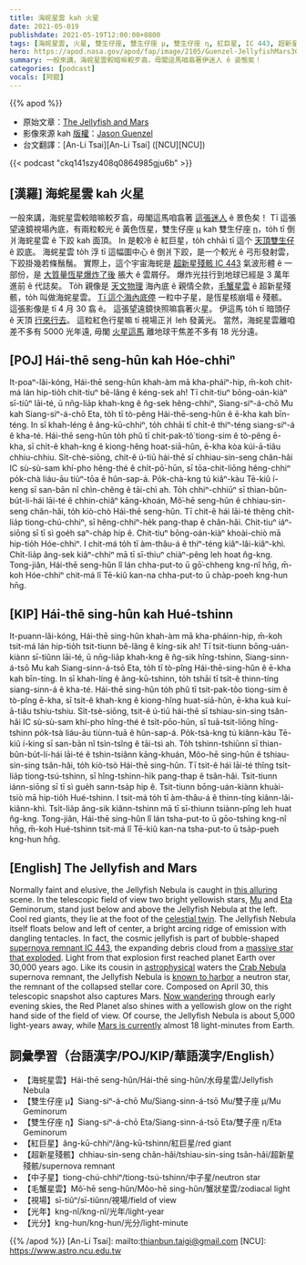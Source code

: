 ```yaml
---
title: 海䖳星雲 kah 火星
date: 2021-05-019
publishdate: 2021-05-19T12:00:00+0800
tags: [海䖳星雲, 火星, 雙生仔座, 雙生仔座 μ, 雙生仔座 η, 紅巨星, IC 443, 超新星殘骸, 毛蟹星雲, 中子星]
hero: https://apod.nasa.gov/apod/fap/image/2105/Guenzel-JellyfishMars30APR2021.jpg
summary: 一般來講，海䖳星雲較暗嘛較歹翕，毋閣這馬咱翕著伊迷人 ê 姿態矣！
categories: [podcast]
vocals: [阿錕]
---
```


{{% apod %}}

- 原始文章：[The Jellyfish and Mars](https://apod.nasa.gov/apod/ap210519.html)
- 影像來源 kah [版權][copyright]：[Jason Guenzel](https://www.facebook.com/TheVastReaches)
- 台文翻譯：[An-Li Tsai][An-Li Tsai] ([NCU][NCU])

{{< podcast "ckq141szy408q0864985gju6b" >}}

## [漢羅] 海䖳星雲 kah 火星

一般來講，海䖳星雲較暗嘛較歹翕，毋閣這馬咱翕著 [這張迷人][this alluring] ê 景色矣！
Tī 這張望遠鏡視場內底，有兩粒較光 ê 黃色恆星，雙生仔座 [μ][Mu] kah 雙生仔座 [η][Eta]，to̍h tī 倒爿海䖳星雲 ê 下跤 kah 面頂。
In 是較冷 ê 紅巨星，to̍h chhāi tī 這个 [天頂雙生仔][celestial twin] ê 跤底。
海䖳星雲 to̍h 浮 tī 這幅圖中心 ê 倒爿下跤，是一个較光 ê 弓形發射雲，下跤掛幾若條鬚鬚。
實際上，這个宇宙海䖳是 [超新星殘骸 IC 443][supernova remnant IC 443] 氣波形體 ê 一部份，是 [大質量恆星爆炸了後][massive star that exploded] 脹大 ê 雲屑仔。
爆炸光拄行到地球已經是 3 萬年進前 ê 代誌矣。
To̍h 親像是 [天文物理][astrophysical] 海內底 ê 親情仝款，[毛蟹星雲][Crab Nebula] ê 超新星殘骸，to̍h 叫做海䖳星雲。
[Tī 這个海內底停][known to harbor] 一粒中子星，是恆星核崩塌 ê 殘骸。
這張影像是 tī 4 月 30 翕 ê。
這張望遠鏡快照嘛翕著火星。
伊這馬 to̍h tī 暗頭仔 ê 天頂 [行來行去][Now wandering]。
這粒紅色行星嘛 tī 視場正爿 leh 發黃光。
當然，海䖳星雲離咱差不多有 5000 光年遠, 毋閣 [火星這馬][Mars is currently] 離地球干焦差不多有 18 光分遠。




## [POJ] Hái-thē seng-hûn kah Hóe-chhiⁿ

It-poaⁿ-lâi-kóng, Hái-thē seng-hûn khah-àm mā kha-pháiⁿ-hip, m̄-koh chit-má lán hip-tio̍h chit-tiuⁿ bê-lâng ê kéng-sek ah!
Tī chit-tiuⁿ bōng-oán-kiàⁿ sī-tiûⁿ lāi-té, ū nn̄g-lia̍p khah-kng ê n̂g-sek hêng-chhiⁿ, Siang-siⁿ-á-chō Mu kah Siang-siⁿ-á-chō Eta, to̍h tī tò-pêng Hái-thē-seng-hûn ê ē-kha kah bīn-téng.
In sī khah-léng ê âng-kū-chhiⁿ, to̍h chhāi tī chi̍t-ê thiⁿ-téng siang-siⁿ-á ê kha-té.
Hái-thē seng-hûn to̍h phû tī chit-pak-tô͘ tiong-sim ê tò-pêng ē-kha, sī chi̍t-ê khah-kng ê kiong-hêng hoat-siā-hûn, ē-kha kòa kúi-ā-tiâu chhiu-chhiu.
Si̍t-chè-siōng, chit-ê ú-tiū hái-thē sī chhiau-sin-seng chân-hâi IC sù-sù-sam khí-pho hêng-thé ê chi̍t-pō͘-hūn, sī tōa-chit-liōng hêng-chhiⁿ po̍k-chà liáu-āu tiùⁿ-tōa ê hûn-sap-á.
Po̍k-chà-kng tú kiâⁿ-kàu Tē-kiû í-keng sī san-bān nî chìn-chêng ê tāi-chì ah.
To̍h chhiⁿ-chhiūⁿ sī thian-bûn-bu̍t-lí-hái lāi-té ê chhin-chiâⁿ kāng-khoán, Mô͘-hē seng-hûn ê chhiau-sin-seng chân-hâi, to̍h kiò-chò Hái-thē seng-hûn.
Tī chit-ê hái lāi-té thêng chi̍t-lia̍p tiong-chú-chhiⁿ, sī hêng-chhiⁿ-he̍k pang-thap ê chân-hâi.
Chit-tiuⁿ iáⁿ-siōng sī tī sì goe̍h saⁿ-cha̍p hip ê.
Chit-tiuⁿ bōng-oán-kiàⁿ khoài-chiò mā hip-tio̍h Hóe-chhiⁿ.
I chit-má to̍h tī àm-thâu-á ê thiⁿ-téng kiâⁿ-lâi-kiâⁿ-khì.
Chi̍t-lia̍p âng-sek kiâⁿ-chhiⁿ mā tī sī-thiuⁿ chiàⁿ-pêng leh hoat n̂g-kng.
Tong-jiân, Hái-thē seng-hûn lî lán chha-put-to ū gō͘-chheng kng-nî hn̄g, m̄-koh Hóe-chhiⁿ chit-má lî Tē-kiû kan-na chha-put-to ū cha̍p-poeh kng-hun hn̄g.



## [KIP] Hái-thē sing-hûn kah Hué-tshinn

It-puann-lâi-kóng, Hái-thē sing-hûn khah-àm mā kha-pháinn-hip, m̄-koh tsit-má lán hip-tio̍h tsit-tiunn bê-lâng ê kíng-sik ah!
Tī tsit-tiunn bōng-uán-kiànn sī-tiûnn lāi-té, ū nn̄g-lia̍p khah-kng ê n̂g-sik hîng-tshinn, Siang-sinn-á-tsō Mu kah Siang-sinn-á-tsō Eta, to̍h tī tò-pîng Hái-thē-sing-hûn ê ē-kha kah bīn-tíng.
In sī khah-líng ê âng-kū-tshinn, to̍h tshāi tī tsi̍t-ê thinn-tíng siang-sinn-á ê kha-té.
Hái-thē sing-hûn to̍h phû tī tsit-pak-tôo tiong-sim ê tò-pîng ē-kha, sī tsi̍t-ê khah-kng ê kiong-hîng huat-siā-hûn, ē-kha kuà kuí-ā-tiâu tshiu-tshiu.
Si̍t-tsè-siōng, tsit-ê ú-tiū hái-thē sī tshiau-sin-sing tsân-hâi IC sù-sù-sam khí-pho hîng-thé ê tsi̍t-pōo-hūn, sī tuā-tsit-liōng hîng-tshinn po̍k-tsà liáu-āu tiùnn-tuā ê hûn-sap-á.
Po̍k-tsà-kng tú kiânn-kàu Tē-kiû í-king sī san-bān nî tsìn-tsîng ê tāi-tsì ah.
To̍h tshinn-tshiūnn sī thian-bûn-bu̍t-lí-hái lāi-té ê tshin-tsiânn kāng-khuán, Môo-hē sing-hûn ê tshiau-sin-sing tsân-hâi, to̍h kiò-tsò Hái-thē sing-hûn.
Tī tsit-ê hái lāi-té thîng tsi̍t-lia̍p tiong-tsú-tshinn, sī hîng-tshinn-hi̍k pang-thap ê tsân-hâi.
Tsit-tiunn iánn-siōng sī tī sì gue̍h sann-tsa̍p hip ê.
Tsit-tiunn bōng-uán-kiànn khuài-tsiò mā hip-tio̍h Hué-tshinn.
I tsit-má to̍h tī àm-thâu-á ê thinn-tíng kiânn-lâi-kiânn-khì.
Tsi̍t-lia̍p âng-sik kiânn-tshinn mā tī sī-thiunn tsiànn-pîng leh huat n̂g-kng.
Tong-jiân, Hái-thē sing-hûn lî lán tsha-put-to ū gōo-tshing kng-nî hn̄g, m̄-koh Hué-tshinn tsit-má lî Tē-kiû kan-na tsha-put-to ū tsa̍p-pueh kng-hun hn̄g.



## [English] The Jellyfish and Mars

Normally faint and elusive, the Jellyfish Nebula is caught in [this alluring][this alluring] scene. In the telescopic field of view two bright yellowish stars, [Mu][Mu] and [Eta][Eta] Geminorum, stand just below and above the Jellyfish Nebula at the left. Cool red giants, they lie at the foot of the [celestial twin][celestial twin]. The Jellyfish Nebula itself floats below and left of center, a bright arcing ridge of emission with dangling tentacles. In fact, the cosmic jellyfish is part of bubble-shaped [supernova remnant IC 443][supernova remnant IC 443], the expanding debris cloud from a [massive star that exploded][massive star that exploded]. Light from that explosion first reached planet Earth over 30,000 years ago. Like its cousin in [astrophysical][astrophysical] waters the [Crab Nebula][Crab Nebula] supernova remnant, the Jellyfish Nebula is [known to harbor][known to harbor] a neutron star, the remnant of the collapsed stellar core. Composed on April 30, this telescopic snapshot also captures Mars. [Now wandering][Now wandering] through early evening skies, the Red Planet also shines with a yellowish glow on the right hand side of the field of view. Of course, the Jellyfish Nebula is about 5,000 light-years away, while [Mars is currently][Mars is currently] almost 18 light-minutes from Earth.

## 詞彙學習（台語漢字/POJ/KIP/華語漢字/English）

- 【海䖳星雲】Hái-thē seng-hûn/Hái-thē sing-hûn/水母星雲/Jellyfish Nebula
- 【雙生仔座 μ】Siang-siⁿ-á-chō Mu/Siang-sinn-á-tsō Mu/雙子座 μ/Mu Geminorum
- 【雙生仔座 η】Siang-siⁿ-á-chō Eta/Siang-sinn-á-tsō Eta/雙子座 η/Eta Geminorum
- 【紅巨星】âng-kū-chhiⁿ/âng-kū-tshinn/紅巨星/red giant
- 【超新星殘骸】chhiau-sin-seng chân-hâi/tshiau-sin-sing tsân-hâi/超新星殘骸/supernova remnant
- 【中子星】tiong-chú-chhiⁿ/tiong-tsú-tshinn/中子星/neutron star
- 【毛蟹星雲】Mô͘-hē seng-hûn/Môo-hē sing-hûn/蟹狀星雲/zodiacal light
- 【視場】sī-tiûⁿ/sī-tiûnn/視場/field of view
- 【光年】kng-nî/kng-nî/光年/light-year
- 【光分】kng-hun/kng-hun/光分/light-minute



{{% /apod %}}
[An-Li Tsai]: mailto:thianbun.taigi@gmail.com
[NCU]: https://www.astro.ncu.edu.tw

[copyright]: https://apod.nasa.gov/apod/fap/lib/about_apod.html#srapply

[this alluring]:https://twitter.com/TheVastReaches/status/1390351755465084930
[Mu]:http://stars.astro.illinois.edu/sow/tejat.html
[Eta]:http://stars.astro.illinois.edu/sow/propus.html
[celestial twin]:http://www.hawastsoc.org/deepsky/gem/index.html
[supernova remnant IC 443]:https://apod.nasa.gov/apod/ap060602.html
[massive star that exploded]:http://chandra.harvard.edu/xray_sources/supernovas.html
[astrophysical]:http://arxiv.org/abs/1002.2198
[Crab Nebula]:https://apod.nasa.gov/apod/ap180317.html
[known to harbor]:http://chandra.harvard.edu/photo/2000/1083/index.html
[Now wandering]:https://earthsky.org/astronomy-essentials/why-is-mars-sometimes-bright-and-sometimes-faint
[Mars is currently]:https://www.nasa.gov/feature/jpl/perseverance-s-robotic-arm-starts-conducting-science
